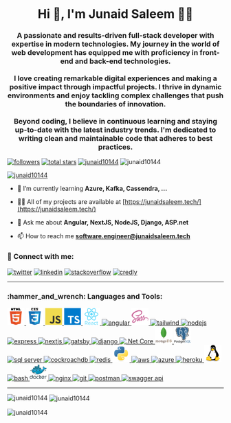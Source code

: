 <h1 align="center">Hi 👋, I'm Junaid Saleem 🏄‍♂️</h1>
<h3 align="center">A passionate and results-driven full-stack developer with expertise in modern technologies. My journey in the world of web development has equipped me with proficiency in front-end and back-end technologies.<br /> <br />I love creating remarkable digital experiences and making a positive impact through impactful projects. I thrive in dynamic environments and enjoy tackling complex challenges that push the boundaries of innovation.<br /><br />Beyond coding, I believe in continuous learning and staying up-to-date with the latest industry trends. I'm dedicated to writing clean and maintainable code that adheres to best practices.
</h3>

<p align="left">
      <a href="https://github.com/junaid10144?tab=followers">
         <img alt="followers" title="Follow me on Github" src="https://custom-icon-badges.demolab.com/github/followers/junaid10144?color=236ad3&labelColor=1155ba&style=for-the-badge&logo=person-add&label=Follow&logoColor=white"/></a>
      <a href="https://github.com/junaid10144?tab=repositories&sort=stargazers">
         <img alt="total stars" title="Total stars on GitHub" src="https://custom-icon-badges.demolab.com/github/stars/junaid10144?color=55960c&style=for-the-badge&labelColor=488207&logo=star"/></a>
  <a href="https://twitter.com/junaid10144" target="blank"><img src="https://img.shields.io/twitter/follow/junaid10144?logo=twitter&style=for-the-badge" alt="junaid10144" title="Follow me on Twitter" /></a> 
   <img src="https://komarev.com/ghpvc/?username=junaid10144&label=Profile%20views&color=0e75b6&style=flat" alt="junaid10144" />
   </p>

<p align="left"> <a href="https://github.com/ryo-ma/github-profile-trophy"><img src="https://github-profile-trophy.vercel.app/?username=junaid10144" alt="junaid10144" /></a> </p>


- 🌱 I’m currently learning **Azure, Kafka, Cassendra, ...**

- 👨‍💻 All of my projects are available at [https://junaidsaleem.tech/](https://junaidsaleem.tech/)

- 💬 Ask me about **Angular, NextJS, NodeJS, Django, ASP.net**

- 📫 How to reach me **software.engineer@junaidsaleem.tech**

<h3 align="left">🔗 Connect with me:</h3>
<p align="left">
<a href="https://twitter.com/junaid10144" target="blank"><img align="center" src="https://cdn.punchng.com/wp-content/uploads/2023/07/24084806/Twitter-new-logo.jpeg" title="Twitter" alt="twitter" height="30" width="40" /></a>
<a href="https://linkedin.com/in/junaid10144" target="blank"><img align="center" src="https://raw.githubusercontent.com/rahuldkjain/github-profile-readme-generator/master/src/images/icons/Social/linked-in-alt.svg" title="Linkedin" alt="linkedin" height="30" width="40" /></a>
<a href="https://stackoverflow.com/users/22225119" target="blank"><img align="center" src="https://raw.githubusercontent.com/rahuldkjain/github-profile-readme-generator/master/src/images/icons/Social/stack-overflow.svg" title="Stack Overflow" alt="stackoverflow" height="30" width="40" /></a>
<a href="https://www.credly.com/users/junaid10144" target="blank"><img align="center" src="https://images.credly.com/size/100x100/images/b685de69-03cf-402c-b8e3-62ecd0e2e949/blob.png" title="Credly" alt="credly" height="30" width="40" /></a>      
</p>

---

<h3 align="left">:hammer_and_wrench: Languages and Tools:</h3>
<p align="left"> <a href="https://www.w3.org/html/" target="_blank" rel="noreferrer"> <img src="https://raw.githubusercontent.com/devicons/devicon/master/icons/html5/html5-original-wordmark.svg" title="HTML 5" alt="html5" width="40" height="40"/> </a> <a href="https://www.w3schools.com/css/" target="_blank" rel="noreferrer"> <img src="https://raw.githubusercontent.com/devicons/devicon/master/icons/css3/css3-original-wordmark.svg" title="CSS 3" alt="css3" width="40" height="40"/> </a> <a href="https://developer.mozilla.org/en-US/docs/Web/JavaScript" target="_blank" rel="noreferrer"> <img src="https://raw.githubusercontent.com/devicons/devicon/master/icons/javascript/javascript-original.svg" title="JavaScript" alt="javascript" width="40" height="40"/> <a href="https://www.typescriptlang.org/" target="_blank" rel="noreferrer"> <img src="https://raw.githubusercontent.com/devicons/devicon/master/icons/typescript/typescript-original.svg" title="TypeScript" alt="typescript" width="40" height="40"/> </a> </a> <a href="https://reactjs.org/" target="_blank" rel="noreferrer"> <img src="https://raw.githubusercontent.com/devicons/devicon/master/icons/react/react-original-wordmark.svg" title="React" alt="react" width="40" height="40"/> </a> <a href="https://angular.io/" target="_blank" rel="noreferrer"> <img src="https://upload.wikimedia.org/wikipedia/commons/thumb/f/f7/Angular_gradient.png/1200px-Angular_gradient.png" title="Angular" alt="angular" width="40" height="40"/> </a> <a href="https://sass-lang.com" target="_blank" rel="noreferrer"> <img src="https://raw.githubusercontent.com/devicons/devicon/master/icons/sass/sass-original.svg" title="Sass" alt="sass" width="40" height="40"/> </a> <a href="https://tailwindcss.com/" target="_blank" rel="noreferrer"> <img src="https://www.vectorlogo.zone/logos/tailwindcss/tailwindcss-icon.svg" title="TailwindCSS" alt="tailwind" width="40" height="40"/> </a> <a href="https://nodejs.org" target="_blank" rel="noreferrer"> <img src="https://icon-library.com/images/node-js-icon/node-js-icon-8.jpg" title="NodeJS" alt="nodejs" width="40" height="40"/> </a> <a href="https://expressjs.com" target="_blank" rel="noreferrer"> <img src="https://www.svgrepo.com/show/376367/express.svg" title="ExpressJS" alt="express" width="40" height="40"/> </a> <a href="https://nextjs.org/" target="_blank" rel="noreferrer"> <img src="https://seeklogo.com/images/N/next-js-icon-logo-EE302D5DBD-seeklogo.com.png" title="NextJS" alt="nextjs" width="40" height="40"/> </a> <a href="https://www.gatsbyjs.com/" target="_blank" rel="noreferrer"> <img src="https://www.vectorlogo.zone/logos/gatsbyjs/gatsbyjs-icon.svg" alt="gatsby" title="Gatsby" width="40" height="40"/> </a> <a href="https://www.djangoproject.com/" target="_blank" rel="noreferrer"> <img src="https://www.svgrepo.com/show/353657/django-icon.svg" alt="django" title="Django" width="40" height="40"/> </a> <a href="https://dotnet.microsoft.com/en-us/apps/aspnet" target="_blank" rel="noreferrer"> <img src="https://packagestore.com/wp-content/uploads/2023/05/DA33983229BB45D7B2196257BB8754DB.png" alt=".Net Core" title=".Net Core" width="40" height="40"/> </a> <a href="https://www.mongodb.com/" target="_blank" rel="noreferrer"> <img src="https://raw.githubusercontent.com/devicons/devicon/master/icons/mongodb/mongodb-original-wordmark.svg" title="MongoDB" alt="mongodb" width="40" height="40"/> </a> <a href="https://www.postgresql.org" target="_blank" rel="noreferrer"> <img src="https://raw.githubusercontent.com/devicons/devicon/master/icons/postgresql/postgresql-original-wordmark.svg" title="PostgreSQL" alt="postgresql" width="40" height="40"/> <a href="https://learn.microsoft.com/en-us/sql/sql-server/what-is-sql-server" target="_blank" rel="noreferrer"> <img src="https://www.svgrepo.com/show/303229/microsoft-sql-server-logo.svg" title="Microsoft SQL Server" alt="sql server" width="40" height="40"/> </a> <a href="https://www.cockroachlabs.com/product/cockroachdb/" target="_blank" rel="noreferrer"> <img src="https://cdn.worldvectorlogo.com/logos/cockroachdb.svg" title="CockroachDB" alt="cockroachdb" width="40" height="40"/> </a> <a href="https://redis.io" target="_blank" rel="noreferrer"> <img src="https://www.svgrepo.com/show/303460/redis-logo.svg" title="Redis" alt="redis" width="40" height="40"/> </a> <a href="https://www.python.org" target="_blank" rel="noreferrer"> <img src="https://raw.githubusercontent.com/devicons/devicon/master/icons/python/python-original.svg" title="Python" alt="python" width="40" height="40"/> </a> <a href="https://aws.amazon.com" target="_blank" rel="noreferrer"> <img src="https://cdn3d.iconscout.com/3d/free/thumb/free-amazon-web-services-8074662-6507782.png?f=avif" title="AWS" alt="aws" width="40" height="40"/> </a> <a href="https://azure.microsoft.com/en-in/" target="_blank" rel="noreferrer"> <img src="https://www.vectorlogo.zone/logos/microsoft_azure/microsoft_azure-icon.svg" title="Azure" alt="azure" width="40" height="40"/> </a> <a href="https://heroku.com" target="_blank" rel="noreferrer"> <img src="https://www.vectorlogo.zone/logos/heroku/heroku-icon.svg" title="Heroku" alt="heroku" width="40" height="40"/> </a> <a href="https://www.linux.org/" target="_blank" rel="noreferrer"> <img src="https://raw.githubusercontent.com/devicons/devicon/master/icons/linux/linux-original.svg" title="Linux" alt="linux" width="40" height="40"/> </a> <a href="https://www.gnu.org/software/bash/" target="_blank" rel="noreferrer"> <img src="https://www.vectorlogo.zone/logos/gnu_bash/gnu_bash-icon.svg" title="Bash" alt="bash" width="40" height="40"/> </a> <a href="https://www.docker.com/" target="_blank" rel="noreferrer"> <img src="https://raw.githubusercontent.com/devicons/devicon/master/icons/docker/docker-original-wordmark.svg" title="Docker" alt="docker" width="40" height="40"/> </a> <a href="https://www.nginx.com/" target="_blank" rel="noreferrer"> <img src="https://www.svgrepo.com/show/373924/nginx.svg" title="Nginx" alt="nginx" width="40" height="40"/> </a> <a href="https://git-scm.com/" target="_blank" rel="noreferrer"> <img src="https://www.vectorlogo.zone/logos/git-scm/git-scm-icon.svg" title="Git" alt="git" width="40" height="40"/> </a> <a href="https://postman.com" target="_blank" rel="noreferrer"> <img src="https://www.vectorlogo.zone/logos/getpostman/getpostman-icon.svg" title="Postman" alt="postman" width="40" height="40"/> </a> <a href="https://swagger.io/" target="_blank" rel="noreferrer"> <img src="https://i.yourimageshare.com/yt11ssDR6A.webp" title="Swagger Docs" alt="swagger api" width="40" height="40"/> </a> </p>

---

<p><img align="left" src="https://github-readme-stats.vercel.app/api/top-langs?username=junaid10144&show_icons=true&locale=en&layout=compact" alt="junaid10144" /></p>

<p>&nbsp;<img align="center" src="https://github-readme-stats.vercel.app/api?username=junaid10144&show_icons=true&locale=en" alt="junaid10144" /></p>

<p><img align="center" src="https://github-readme-streak-stats.herokuapp.com/?user=junaid10144&" alt="junaid10144" /></p>

